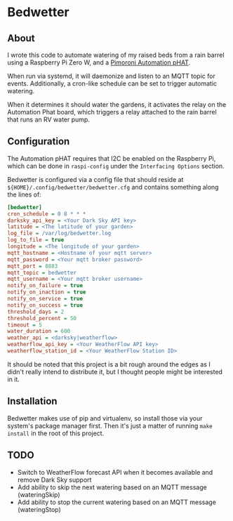 
# Bedwetter

## About

I wrote this code to automate watering of my raised beds from a rain barrel using a
Raspberry Pi Zero W, and a [Pimoroni Automation pHAT](https://shop.pimoroni.com/products/automation-phat).

When run via systemd, it will daemonize and listen to an MQTT topic for events. Additionally, a cron-like
schedule can be set to trigger automatic watering.

When it determines it should water the gardens, it activates the relay on the Automation Phat board,
which triggers a relay attached to the rain barrel that runs an RV water pump.

## Configuration

The Automation pHAT requires that I2C be enabled on the Raspberry Pi, which can be done in `raspi-config`
under the `Interfacing Options` section.

Bedwetter is configured via a config file that should reside at `${HOME}/.config/bedwetter/bedwetter.cfg`
and contains something along the lines of:

```ini
[bedwetter]
cron_schedule = 0 8 * * *
darksky_api_key = <Your Dark Sky API key>
latitude = <The latitude of your garden>
log_file = /var/log/bedwetter.log
log_to_file = true
longitude = <The longitude of your garden>
mqtt_hostname = <Hostname of your mqtt server>
mqtt_password = <Your mqtt broker password>
mqtt_port = 8883
mqtt_topic = bedwetter
mqtt_username = <Your mqtt broker username>
notify_on_failure = true
notify_on_inaction = true
notify_on_service = true
notify_on_success = true
threshold_days = 2
threshold_percent = 50
timeout = 5
water_duration = 600
weather_api = <darksky|weatherflow>
weatherflow_api_key = <Your WeatherFlow API key>
weatherflow_station_id = <Your WeatherFlow Station ID>
```

It should be noted that this project is a bit rough around the edges as I didn't really
intend to distribute it, but I thought people might be interested in it.

## Installation

Bedwetter makes use of pip and virtualenv, so install those via your system's package manager first. Then it's just a matter of running `make install` in the root of this project.

## TODO

* Switch to WeatherFlow forecast API when it becomes available and remove Dark Sky support
* Add ability to skip the next watering based on an MQTT message (wateringSkip)
* Add ability to stop the current watering based on an MQTT message (wateringStop)
